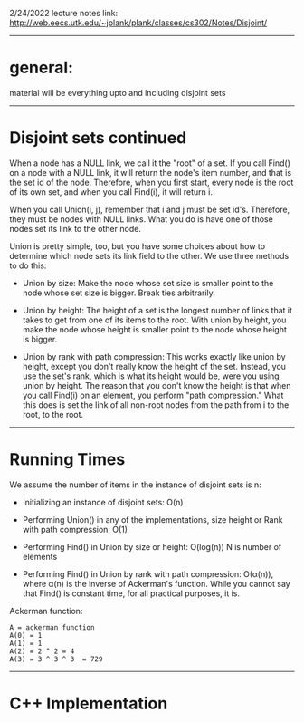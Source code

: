 2/24/2022
lecture notes link: http://web.eecs.utk.edu/~jplank/plank/classes/cs302/Notes/Disjoint/

---
# general:

material will be everything upto and including disjoint sets

---
# Disjoint sets continued



When a node has a NULL link, we call it the "root" of a set. If you call Find() on a node with a NULL link, it will return the node's item number, and that is the set id of the node. Therefore, when you first start, every node is the root of its own set, and when you call Find(i), it will return i.

When you call Union(i, j), remember that i and j must be set id's. Therefore, they must be nodes with NULL links. What you do is have one of those nodes set its link to the other node.


Union is pretty simple, too, but you have some choices about how to determine which node sets its link field to the other. We use three methods to do this:

- Union by size: Make the node whose set size is smaller point to the node whose set size is bigger. Break ties arbitrarily.

- Union by height: The height of a set is the longest number of links that it takes to get from one of its items to the root. With union by height, you make the node whose height is smaller point to the node whose height is bigger.

- Union by rank with path compression: This works exactly like union by height, except you don't really know the height of the set. Instead, you use the set's rank, which is what its height would be, were you using union by height. The reason that you don't know the height is that when you call Find(i) on an element, you perform "path compression." What this does is set the link of all non-root nodes from the path from i to the root, to the root.

---
# Running Times

We assume the number of items in the instance of disjoint sets is n:
- Initializing an instance of disjoint sets: O(n)
- Performing Union() in any of the implementations, size height or Rank with path compression: O(1)

- Performing Find() in Union by size or height: O(log(n)) 
N is number of elements
- Performing Find() in Union by rank with path compression: O(α(n)), where α(n) is the inverse of Ackerman's function. While you cannot say that Find() is constant time, for all practical purposes, it is.

Ackerman function:
```
A = ackerman function 
A(0) = 1
A(1) = 1
A(2) = 2 ^ 2 = 4
A(3) = 3 ^ 3 ^ 3  = 729

```
---

# C++ Implementation


